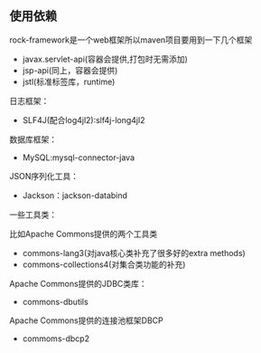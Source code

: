 ## 使用依赖
rock-framework是一个web框架所以maven项目要用到一下几个框架

 - javax.servlet-api(容器会提供,打包时无需添加)
 - jsp-api(同上，容器会提供)
 - jstl(标准标签库，runtime)


日志框架：
 - SLF4J(配合log4jl2):slf4j-long4jl2

数据库框架：
 - MySQL:mysql-connector-java

JSON序列化工具：
 - Jackson：jackson-databind

一些工具类：

比如Apache Commons提供的两个工具类
 - commons-lang3(对java核心类补充了很多好的extra methods)
 - commons-collections4(对集合类功能的补充)

Apache Commons提供的JDBC类库：

 - commons-dbutils

Apache Commons提供的连接池框架DBCP

 - commoms-dbcp2
